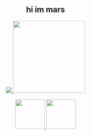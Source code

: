 <h2 align="center">hi im mars</h2>
<p align="center">
  <a href="https://github.com/anuraghazra/github-readme-stats">
    <img src="https://github-readme-stats.vercel.app/api?username=marsupialgutz&count_private=true&theme=tokyonight&show_icons=true">
    <img src="https://github-readme-stats.vercel.app/api/top-langs/?username=marsupialgutz&theme=tokyonight&layout=compact&card_width=250" height="195rem">
  </a>
</p>
<p align="center">
  <a href="https://discord.com/users/449287407142043658">
    <img height="80px" src="https://discord.c99.nl/widget/theme-4/449287407142043658.png">
    <img height="80px" src="https://possums.xyz/nowplaying/song">
  </a>
</p>

